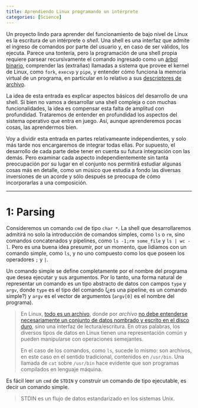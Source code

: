 ```yaml
---
title: Aprendiendo Linux programando un intérprete
categories: [Science]
---
```


Un proyecto lindo para aprender del funcionamiento de bajo nivel de Linux es la
escritura de un intérprete o *shell*. Una shell es una interfaz que admite el
ingreso de comandos por parte del usuario y, en caso de ser válidos, los
ejecuta. Parece una tontería, pero la programación de una shell propia requiere
parsear recursivamente el comando ingresado como un [árbol
binario](https://en.wikipedia.org/wiki/Binary_tree), comprender las (extrañas)
llamadas a sistema que provee el kernel de Linux, como `fork`, `execvp` y
`pipe`, y entender cómo funciona la memoria virtual de un programa, en
particular en lo relativo a sus [descriptores de
archivo](https://en.wikipedia.org/wiki/File_descriptor).

La idea de esta entrada es explicar aspectos básicos del desarrollo de una
shell. Si bien no vamos a desarrollar una shell compleja o con muchas
funcionalidades, la idea es compensar esta falta de amplitud con profundidad.
Trataremos de entender en profundidad los aspectos del sistema operativo que
entra en juego. Así, aunque aprenderemos pocas cosas, las aprendermos bien.

Voy a dividir esta entrada en partes relativameante independientes, y solo más
tarde nos encargaremos de integrar todas ellas. Por supuesto, el desarrollo de
cada parte debe tener en cuenta su futura integración con las demás. Pero
examinar cada aspecto independientemente sin tanta preocupación por su lugar en
el conjunto nos permitirá estudiar algunas cosas más en detalle, como un músico
que estudia a fondo las diversas inversiones de un acorde y sólo después se
preocupa de cómo incorporarlas a una composición.

--- 

# 1: Parsing 

Consideremos un comando `cmd` de tipo `char *`. La shell que desarrollaremos
admitirá no solo la introducción de comandos simples, como `ls` o `rm`, sino
comandos concatenados y pipelines, como `ls -1;rm some_file` y `ls | wc -l`.
Pero es una buena idea presumir, por un momento, que lidiamos con un comando
simple, como `ls`, y no uno compuesto como los que poseen los operadores `;` y
`|`.

Un comando simple se define completamente por el nombre del programa que desea
ejecutar y sus argumentos. Por lo tanto, una forma natural de representar un
comando es un tipo abstracto de datos con campos `type` y `argv`, donde `type`
es el tipo del comando (¿es una pipeline, es un comando simple?) y `argv` es el
vector de argumentos (`argv[0]` es el nombre del programa).

> En Linux, [todo es un
archivo](https://en.wikipedia.org/wiki/Everything_is_a_file), donde por
*archivo* [no debe entenderse necesariamente un conjunto de datos nombrado y
escrito en el disco
duro](https://askubuntu.com/questions/1103937/explain-in-linux-and-unix-everything-is-a-file),
sino una interfaz de lectura/escritura. En otras palabras, los diversos tipos de
datos en Linux tienen una representación común y pueden manipularse con
operaciones semejantes.  
>
> En el caso de los comandos, como `ls`, sucede lo mismo: son archivos, en este
caso en el sentido tradicional, contenidos en `/usr/bin`. Una llamada de `cat`
sobre `/usr/bin` hace evidente que son programas compilados en lenguaje máquina.

Es fácil leer un `cmd` de `STDIN` y construir un comando de tipo ejecutable, es
decir un comando simple.


> STDIN es un flujo de datos estandarizado en los sistemas Unix. 


































